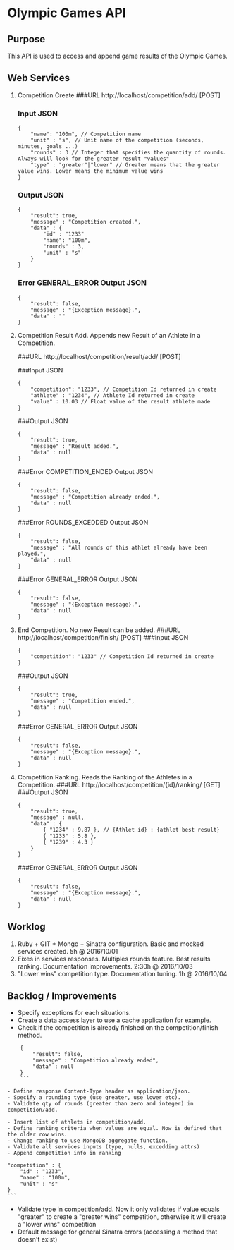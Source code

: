 # Olympic Games API

## Purpose 

This API is used to access and append game results of the Olympic Games.


## Web Services

1. Competition Create
	###URL
	http://localhost/competition/add/ [POST]

	### Input JSON
	```
	{
		"name": "100m", // Competition name
		"unit" : "s", // Unit name of the competition (seconds, minutes, goals ...)
		"rounds" : 3 // Integer that specifies the quantity of rounds. Always will look for the greater result "values"
		"type" : "greater"|"lower" // Greater means that the greater value wins. Lower means the minimum value wins
	}
	```
	### Output JSON
	```
	{
		"result": true,
		"message" : "Competition created.",
		"data" : {
			"id" : "1233"
			"name": "100m",
			"rounds" : 3,
			"unit" : "s"
		}
	}
	```
	### Error GENERAL_ERROR Output JSON
	```
	{
		"result": false,
		"message" : "{Exception message}.",
		"data" : ""
	}
	```

2. Competition Result Add. Appends new Result of an Athlete in a Competition.

	###URL
	http://localhost/competition/result/add/ [POST]

	###Input JSON
	```
	{
		"competition": "1233", // Competition Id returned in create
		"athlete" : "1234", // Athlete Id returned in create
		"value" : 10.03 // Float value of the result athlete made
	}
	```
	###Output JSON
	```
	{
		"result": true,
		"message" : "Result added.",
		"data" : null
	}
	```
	###Error COMPETITION_ENDED Output JSON
	```
	{
		"result": false,
		"message" : "Competition already ended.",
		"data" : null
	}
	```
	###Error ROUNDS_EXCEDDED Output JSON
	```
	{
		"result": false,
		"message" : "All rounds of this athlet already have been played.",
		"data" : null
	}
	```
	###Error GENERAL_ERROR Output JSON
	```
	{
		"result": false,
		"message" : "{Exception message}.",
		"data" : null
	}
	```

3. End Competition. No new Result can be added. 
	###URL
	http://localhost/competition/finish/ [POST]
	###Input JSON
	```
	{
		"competition": "1233" // Competition Id returned in create
	}
	```
	###Output JSON
	```
	{
		"result": true,
		"message" : "Competition ended.",
		"data" : null
	}
	```
	###Error GENERAL_ERROR Output JSON
	```
	{
		"result": false,
		"message" : "{Exception message}.",
		"data" : null
	}
	```

4. Competition Ranking. Reads the Ranking of the Athletes in a Competition.
	###URL
	http://localhost/competition/{id}/ranking/ [GET]
	###Output JSON
	```
	{
		"result": true,
		"message" : null,
		"data" : {
			{ "1234" : 9.87 }, // {Athlet id} : {athlet best result}
			{ "1233" : 5.8 },
			{ "1239" : 4.3 }
		}
	}
	```
	###Error GENERAL_ERROR Output JSON
	```
	{
		"result": false,
		"message" : "{Exception message}.",
		"data" : null
	}
	```


## Worklog

1. Ruby + GIT + Mongo + Sinatra configuration. Basic and mocked services created. 5h @ 2016/10/01
2. Fixes in services responses. Multiples rounds feature. Best results ranking. Documentation improvements. 2:30h @ 2016/10/03
3. "Lower wins" competition type. Documentation tuning. 1h @ 2016/10/04


## Backlog / Improvements

- Specify exceptions for each situations.
- Create a data access layer to use a cache application for example.
- Check if the competition is already finished on the competition/finish method.
```
	{
		"result": false,
		"message" : "Competition already ended",
		"data" : null
	}
	```

- Define response Content-Type header as application/json.
- Specify a rounding type (use greater, use lower etc).
- Validate qty of rounds (greater than zero and integer) in competition/add.

- Insert list of athlets in competition/add.
- Define ranking criteria when values are equal. Now is defined that the older row wins.
- Change ranking to use MongoDB aggregate function.
- Validate all services inputs (type, nulls, excedding attrs)
- Append competition info in ranking 
```
	"competition" : {
		"id" : "1233",
		"name" : "100m",
		"unit" : "s"
	}
	```
- Validate type in competition/add. Now it only validates if value equals "greater" to create a "greater wins" competition, otherwise it will create a "lower wins" competition
- Default message for general Sinatra errors (accessing a method that doesn't exist) 
